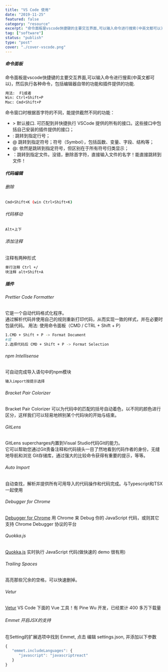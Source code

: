 ```yaml
---
title: "VS Code 使用"
date: "2019-11-25"
featured: false
category: "resource"
excerpt: "命令面板是vscode快捷键的主要交互界面,可以输入命令进行搜索(中英文都可以)，然后执行各种命令，包括编辑器自带的功能和插件提供的功能"
tag: ["software"]
status: "publish"
type: "post"
cover: "./cover-vscode.png"
---
```


##### 命令面板

命令面板是vscode快捷键的主要交互界面,可以输入命令进行搜索(中英文都可以)，然后执行各种命令，包括编辑器自带的功能和插件提供的功能.

```bash
用法:  F1或者 
Win: Ctrl+Shift+P 
Mac: Cmd+Shift+P 
```

命令窗口时根据首字符的不同，能提供截然不同的功能：
- &gt; 默认接口. 可匹配到并快捷执行 VSCode 提供的所有的接口。这些接口中包括自己安装的插件提供的接口；
- : 跳转到指定行号；
- @ 跳转到指定符号；符号（Symbol），包括函数、变量、字段、结构等；
- @: 依然是跳转到指定符号，但区别在于所有符号归类显示；
- ：跳转到指定文件。没错，删除首字符，直接输入文件的名字！能直接跳转到文件！

##### 代码编辑

###### 删除

```bash
Cmd+Shift+K (win Ctrl+Shift+K)
```

###### 代码移动

```bash
Alt+上下
```

###### 添加注释

注释有两种形式

```bash
单行注释 Ctrl +/
块注释 alt+Shift+A
```

##### 插件

###### Prettier Code Formatter
它是一个自动代码格式化程序。  
通过解析代码并使用自己的规则重新打印代码，从而实现一致的样式，并在必要时包装代码。
用法: 使用命令面板（CMD / CTRL + Shift + P）

```bash
1.CMD + Shift + P -> Format Document
#或
2.选择代码后 CMD + Shift + P -> Format Selection
```

###### npm Intellisense
可自动完成导入语句中的npm模块
```bash
输入import按提示选择
```

###### Bracket Pair Colorizer
Bracket Pair Colorizer 可以为代码中的匹配的括号自动着色，以不同的颜色进行区分，这样我们可以轻易地辨别某个代码块的开始与结束。

###### GitLens
GitLens supercharges内置到Visual Studio代码Git的能力。  
它可以帮助您通过Git责备注释和代码镜头一目了然地看到代码作者的身份，无缝地导航和浏览 Git存储库，通过强大的比较命令获得有重要的提示，等等。

###### Auto Import
自动查找，解析并提供所有可用导入的代码操作和代码完成。与Typescript和TSX一起使用

###### Debugger for Chrome
<a href="https://marketplace.visualstudio.com/items?itemName=msjsdiag.debugger-for-chrome" className="em">Debugger for Chrome</a> 用 Chrome 来 Debug 你的 JavaScript 代码，或则其它支持 Chrome Debugger 协议的平台

###### Quokka.js
<a href="https://marketplace.visualstudio.com/items?itemName=WallabyJs.quokka-vscode" className="em">Quokka.js</a> 实时执行 JavaScript 代码(做快速的 demo 很有用)

######  Trailing Spaces 
高亮那些冗余的空格，可以快速删掉。

###### Vetur
<a href="https://marketplace.visualstudio.com/items?itemName=octref.vetur" className="em">Vetur</a> VS Code 下面的 Vue 工具！有 Pine Wu 开发，已经累计 400 多万下载量



###### Emmet 开启JSX的支持
在Setting的扩展选项中找到 Emmet, 点击 编辑 settings.json, 并添加以下参数
```js
{
   "emmet.includeLanguages": {
      "javascript": "javascriptreact"
   }
}
```